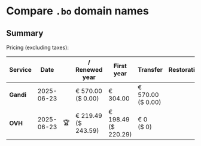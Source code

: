 # Compare `.bo` domain names

## Summary

Pricing (excluding taxes):

| Service | Date |  | / Renewed year | First year | Transfer | Restoration |
|--|--|--|--|--|--|--|
| **Gandi** | 2025-06-23 |  | € 570.00<br>($ 0.00) | € 304.00 | € 570.00<br>($ 0.00) |  |
| **OVH** | 2025-06-23 | 🏆 | € 219.49<br>($ 243.59) | € 198.49<br>($ 220.29) | € 0<br>($ 0) |  |
